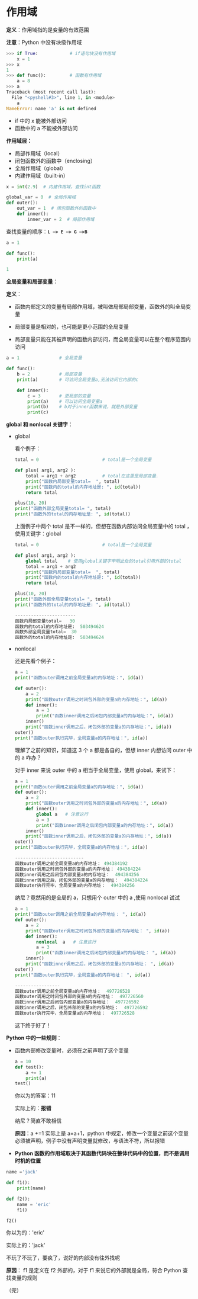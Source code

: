 # 作用域

**定义**：作用域指的是变量的有效范围

**注意**：Python 中没有块级作用域

```python
>>> if True:            # if语句块没有作用域
    x = 1   
>>> x
1
>>> def func():         # 函数有作用域
    a = 8   
>>> a
Traceback (most recent call last):
  File "<pyshell#3>", line 1, in <module>
    a
NameError: name 'a' is not defined
```

+ if 中的 x 能被外部访问
+ 函数中的 a 不能被外部访问

**作用域层：**

+ 局部作用域（local）
+ 闭包函数外的函数中（enclosing）
+ 全局作用域（global）
+ 内建作用域（built-in）

```python
x = int(2.9)  # 内建作用域，查找int函数

global_var = 0  # 全局作用域
def outer():
    out_var = 1  # 闭包函数外的函数中
    def inner():
        inner_var = 2  # 局部作用域
```

查找变量的顺序：**`L –> E –> G –>B`** 

```python
a = 1

def func():
    print(a)

1
```

**全局变量和局部变量**：

**定义**：

+ 函数内部定义的变量有局部作用域，被叫做局部局部变量，函数外的叫全局变量

+ 局部变量是相对的，也可能是更小范围的全局变量

+ 局部变量只能在其被声明的函数内部访问，而全局变量可以在整个程序范围内访问 

```python
a = 1               # 全局变量

def func():
    b = 2           # 局部变量
    print(a)        # 可访问全局变量a,无法访问它内部的c

    def inner():
        c = 3       # 更局部的变量
        print(a)    # 可以访问全局变量a
        print(b)    # b对于inner函数来说，就是外部变量
        print(c)
```

**global 和 nonlocal 关键字**：

+ global

  看个例子：

  ```python
  total = 0                        # total是一个全局变量
  
  def plus( arg1, arg2 ):
      total = arg1 + arg2          # total在这里是局部变量.
      print("函数内局部变量total=  ", total)
      print("函数内的total的内存地址是: ", id(total))
      return total
  
  plus(10, 20)
  print("函数外部全局变量total= ", total)
  print("函数外的total的内存地址是: ", id(total))
  ```

  上面例子中两个 total 是不一样的，但想在函数内部访问全局变量中的 total ，使用关键字：global

  ```python
  total = 0                        # total是一个全局变量
  
  def plus( arg1, arg2 ):
      global total    # 使用global关键字申明此处的total引用外部的total
      total = arg1 + arg2          
      print("函数内局部变量total=  ", total)
      print("函数内的total的内存地址是: ", id(total))
      return total
  
  plus(10, 20)
  print("函数外部全局变量total= ", total)
  print("函数外的total的内存地址是: ", id(total))
  
  -----------------------
  函数内局部变量total=   30
  函数内的total的内存地址是:  503494624
  函数外部全局变量total=  30
  函数外的total的内存地址是:  503494624
  ```

+ nonlocal 

  还是先看个例子：

  ```python
  a = 1
  print("函数outer调用之前全局变量a的内存地址：", id(a))
  
  def outer():
      a = 2
      print("函数outer调用之时闭包外部的变量a的内存地址：", id(a))
      def inner():
          a = 3
          print("函数inner调用之后闭包内部变量a的内存地址：", id(a))
      inner()
      print("函数inner调用之后，闭包外部的变量a的内存地址：", id(a))
  outer()
  print("函数outer执行完毕，全局变量a的内存地址：", id(a))
  ```

  理解了之前的知识，知道这 3 个 a 都是各自的，但想 inner 内想访问 outer 中的 a 咋办？

  对于 inner 来说 outer 中的 a 相当于全局变量，使用 global，来试下：

  ```python
  a = 1
  print("函数outer调用之前全局变量a的内存地址：", id(a))
  def outer():
      a = 2
      print("函数outer调用之时闭包外部的变量a的内存地址：", id(a))
      def inner():
          global a   # 注意这行
          a = 3
          print("函数inner调用之后闭包内部变量a的内存地址：", id(a))
      inner()
      print("函数inner调用之后，闭包外部的变量a的内存地址：", id(a))
  outer()
  print("函数outer执行完毕，全局变量a的内存地址：", id(a))
  
  --------------------------
  函数outer调用之前全局变量a的内存地址： 494384192
  函数outer调用之时闭包外部的变量a的内存地址： 494384224
  函数inner调用之后闭包内部变量a的内存地址：  494384256
  函数inner调用之后，闭包外部的变量a的内存地址：  494384224
  函数outer执行完毕，全局变量a的内存地址：  494384256
  ```

  纳尼？竟然用的是全局的 a，只想用个 outer 中的 a ,使用 nonlocal 试试

  ```python
  a = 1
  print("函数outer调用之前全局变量a的内存地址： ", id(a))
  def outer():
      a = 2
      print("函数outer调用之时闭包外部的变量a的内存地址： ", id(a))
      def inner():
          nonlocal  a   # 注意这行
          a = 3
          print("函数inner调用之后闭包内部变量a的内存地址： ", id(a))
      inner()
      print("函数inner调用之后，闭包外部的变量a的内存地址： ", id(a))
  outer()
  print("函数outer执行完毕，全局变量a的内存地址： ", id(a))
  
  -----------------
  函数outer调用之前全局变量a的内存地址：  497726528
  函数outer调用之时闭包外部的变量a的内存地址：  497726560
  函数inner调用之后闭包内部变量a的内存地址：  497726592
  函数inner调用之后，闭包外部的变量a的内存地址：  497726592
  函数outer执行完毕，全局变量a的内存地址：  497726528
  ```

  这下终于好了！

**Python 中的一些规则**：

+ 函数内部修改变量时，必须在之前声明了这个变量

  ```python
  a = 10
  def test():
      a += 1
      print(a)
  test()
  ```

  你以为的答案：11

  实际上的：**报错**

  纳尼？简直不敢相信

  **原因**：a +=1 实际上是 a=a+1，python 中规定，修改一个变量之前这个变量必须被声明，例子中没有声明变量就修改，与语法不符，所以报错

+  **Python 函数的作用域取决于其函数代码块在整体代码中的位置，而不是调用时机的位置** 

  ```python
  name ='jack'
  
  def f1():
      print(name)
  
  def f2():
      name = 'eric'
      f1()
  
  f2()
  ```

  你以为的：'eric'

  实际上的：'jack'

  不玩了不玩了，要疯了，说好的内部没有往外找呢

  **原因**： f1 是定义在 f2 外部的，对于 f1 来说它的外部就是全局，符合 Python 查找变量的规则

（完）
